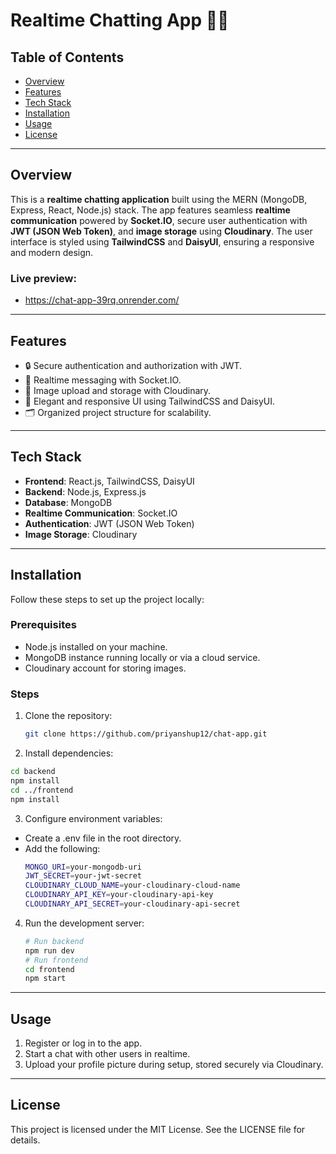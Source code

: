 # Realtime Chatting App 📱💬

## Table of Contents
- [Overview](#overview)
- [Features](#features)
- [Tech Stack](#tech-stack)
- [Installation](#installation)
- [Usage](#usage)
- [License](#license)

---

## Overview
This is a **realtime chatting application** built using the MERN (MongoDB, Express, React, Node.js) stack. The app features seamless **realtime communication** powered by **Socket.IO**, secure user authentication with **JWT (JSON Web Token)**, and **image storage** using **Cloudinary**. The user interface is styled using **TailwindCSS** and **DaisyUI**, ensuring a responsive and modern design.
### Live preview: 
- https://chat-app-39rq.onrender.com/
---

## Features
- 🔒 Secure authentication and authorization with JWT.
- 🔄 Realtime messaging with Socket.IO.
- 📸 Image upload and storage with Cloudinary.
- 🎨 Elegant and responsive UI using TailwindCSS and DaisyUI.
- 🗂️ Organized project structure for scalability.

---

## Tech Stack
- **Frontend**: React.js, TailwindCSS, DaisyUI
- **Backend**: Node.js, Express.js
- **Database**: MongoDB
- **Realtime Communication**: Socket.IO
- **Authentication**: JWT (JSON Web Token)
- **Image Storage**: Cloudinary

---

## Installation
Follow these steps to set up the project locally:

### Prerequisites
- Node.js installed on your machine.
- MongoDB instance running locally or via a cloud service.
- Cloudinary account for storing images.

### Steps
1. Clone the repository:
   ```bash
   git clone https://github.com/priyanshup12/chat-app.git
2. Install dependencies:
  ```bash
  cd backend
  npm install
  cd ../frontend
  npm install
  ```
3. Configure environment variables:
 - Create a .env file in the root directory.
 - Add the following:
   ```bash
   MONGO_URI=your-mongodb-uri
   JWT_SECRET=your-jwt-secret
   CLOUDINARY_CLOUD_NAME=your-cloudinary-cloud-name
   CLOUDINARY_API_KEY=your-cloudinary-api-key
   CLOUDINARY_API_SECRET=your-cloudinary-api-secret
   ```
4. Run the development server:
   ```bash
   # Run backend
   npm run dev
   # Run frontend
   cd frontend
   npm start
   ```
---
## Usage
1. Register or log in to the app.
2. Start a chat with other users in realtime.
3. Upload your profile picture during setup, stored securely via Cloudinary.
---
## License
This project is licensed under the MIT License. See the LICENSE file for details.


